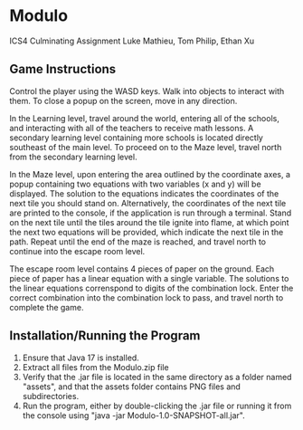 # Modulo
ICS4 Culminating Assignment
Luke Mathieu, Tom Philip, Ethan Xu

## Game Instructions
Control the player using the WASD keys. Walk into objects to interact with them. To close a popup on the screen, move in any direction.

In the Learning level, travel around the world, entering all of the schools, and interacting with all of the teachers to receive math lessons.
A secondary learning level containing more schools is located directly southeast of the main level. To proceed on to the Maze level, travel north
from the secondary learning level.

In the Maze level, upon entering the area outlined by the coordinate axes, a popup containing two equations with two variables (x and y) will be
displayed. The solution to the equations indicates the coordinates of the next tile you should stand on. Alternatively, the coordinates of the next
tile are printed to the console, if the application is run through a terminal. Stand on the next tile until the tiles around the tile ignite into flame,
at which point the next two equations will be provided, which indicate the next tile in the path. Repeat until the end of the maze is reached, and travel
north to continue into the escape room level.

The escape room level contains 4 pieces of paper on the ground. Each piece of paper has a linear equation with a single variable. The solutions to the linear
equations correnspond to digits of the combination lock. Enter the correct combination into the combination lock to pass, and travel north to complete the game.

## Installation/Running the Program

1. Ensure that Java 17 is installed.
2. Extract all files from the Modulo.zip file
3. Verify that the .jar file is located in the same directory as a folder named "assets", and that the assets folder contains PNG files and subdirectories.
4. Run the program, either by double-clicking the .jar file or running it from the console using "java -jar Modulo-1.0-SNAPSHOT-all.jar".
